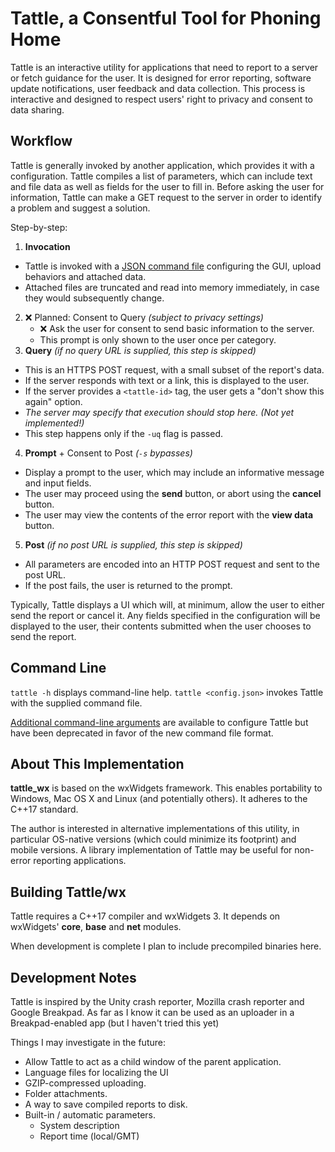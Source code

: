 # Tattle, a Consentful Tool for Phoning Home

Tattle is an interactive utility for applications that need to report to a server or fetch guidance for the user.  It is designed for error reporting, software update notifications, user feedback and data collection.  This process is interactive and designed to respect users' right to privacy and consent to data sharing.


## Workflow

Tattle is generally invoked by another application, which provides it with a configuration.  Tattle compiles a list of parameters, which can include text and file data as well as fields for the user to fill in.  Before asking the user for information, Tattle can make a GET request to the server in order to identify a problem and suggest a solution.

Step-by-step:

1. **Invocation**
  * Tattle is invoked with a [JSON command file](test/config.json) configuring the GUI, upload behaviors and attached data.
  * Attached files are truncated and read into memory immediately, in case they would subsequently change.
2. ❌ Planned: Consent to Query *(subject to privacy settings)*
   * ❌ Ask the user for consent to send basic information to the server.
   * This prompt is only shown to the user once per category.
3. **Query** _(if no query URL is supplied, this step is skipped)_
  * This is an HTTPS POST request, with a small subset of the report's data.
  * If the server responds with text or a link, this is displayed to the user.
  * If the server provides a `<tattle-id>` tag, the user gets a "don't show this again" option.
  * _The server may specify that execution should stop here.  (Not yet implemented!)_
  * This step happens only if the `-uq` flag is passed.
4. **Prompt** + Consent to Post _(`-s` bypasses)_
  * Display a prompt to the user, which may include an informative message and input fields.
  * The user may proceed using the **send** button, or abort using the **cancel** button.
  * The user may view the contents of the error report with the **view data** button.
5. **Post** _(if no post URL is supplied, this step is skipped)_
  * All parameters are encoded into an HTTP POST request and sent to the post URL.
  * If the post fails, the user is returned to the prompt.

Typically, Tattle displays a UI which will, at minimum, allow the user to either send the report or cancel it.  Any fields specified in the configuration will be displayed to the user, their contents submitted when the user chooses to send the report.


## Command Line

`tattle -h` displays command-line help.
`tattle <config.json>` invokes Tattle with the supplied command file.

[Additional command-line arguments](./Deprecated-Command-Line.md) are available to configure Tattle but have been deprecated in favor of the new command file format.

## About This Implementation

**tattle_wx** is based on the wxWidgets framework.  This enables portability to Windows, Mac OS X and Linux (and potentially others).  It adheres to the C++17 standard.

The author is interested in alternative implementations of this utility, in particular OS-native versions (which could minimize its footprint) and mobile versions.  A library implementation of Tattle may be useful for non-error reporting applications.


## Building Tattle/wx

Tattle requires a C++17 compiler and wxWidgets 3.  It depends on wxWidgets' **core**, **base** and **net** modules.

When development is complete I plan to include precompiled binaries here.


## Development Notes

Tattle is inspired by the Unity crash reporter, Mozilla crash reporter and Google Breakpad.  As far as I know it can be used as an uploader in a Breakpad-enabled app (but I haven't tried this yet)

Things I may investigate in the future:

* Allow Tattle to act as a child window of the parent application.
* Language files for localizing the UI
* GZIP-compressed uploading.
* Folder attachments.
* A way to save compiled reports to disk.
* Built-in / automatic parameters.
  * System description
  * Report time (local/GMT)

